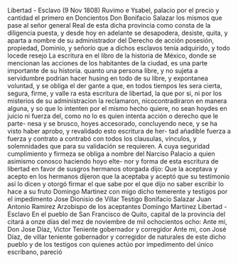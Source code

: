 Libertad - Esclavo (9 Nov 1808)
Ruvimo e Ysabel, palacio por el precio y cantidad el primero en Doncientos
Don Bonifacio Salazar los mismos que pase al señor general Real
de esta dicha provincia como consta de la diligencia puesta, y desde hoy en adelante se desapodera, desiste, quita, y aparta a nombre de su administrador del Derecho de acción posesión, propiedad, Dominio, y señorío que a dichos esclavos tenía adquirido, y todo locede resejo
La escritura en el libro de la historia de México, donde se mencionan las acciones de los habitantes de la ciudad, es una parte importante de su historia.
quanto una persona libre,
y no sujeta a servidumbre
podrian hacer
husing en todo de su libre,
y expontanea voluntad,
y se obliga el der
gante a que,
en todos tiempos les sera cierta,
segura, firme, y valle
ra esta escritura de libertad,
la que por si,
ni por los misterios de
su administracion la reclamaron, nicocontradiraron en manera alguna, y so que lo intenten por el mismo hecho quiere, no sean hoydes en juicio ni fuerza del, como no lo es quien intenta acción o derecho que le parte- nesa y se brusco, hoyes accesorado, concluyendo
nece, y se ha visto haber aprobo, y revalidado esto escritura de her- tad añadible fuerza a fuerza y contrato a contrabó con todos los clausulas, vínculos, y solemnidades que para su validación se requieren. A cuya seguridad cumplimiento y firmeza se obliga a nombre del
Narciso Palacio a quien asimismo conosco haciendo hoyo elte- nor y forma de esta escritura de libertad en favor de susgros hermanos otorgada dijo: Que la aceptava y acepto en
los hermanos dijeron que la aceptaba y aceptó que su testimonio así lo dicen y otorgó firmar el que sabe por el que dijo no saber escribir lo hace a su fruto Domingo Martinez con migo dicho temerente y testigos por el impedimento
Jose Dionisio de Villar
Testigo Bonifacio Salazar
Juan Antonio Ramirez
Arzobispo de los aceptantes
Domingo Martinez
Libertad - Esclavo
En el pueblo de San Francisco de Quito, capital de la provincia del
citará a onze días del mez de noviembre de mil ochocientos ocho:
Ante mi, Don Jose Díaz, Víctor Teniente gobernador y
corregidor
Ante mi, con José Díaz, de villar teniente gobernador y corregidor de naturales de este dicho pueblo y de los testigos con quienes actúo por impedimento del único escribano, pareció